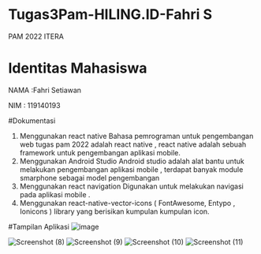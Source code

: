 # Tugas3Pam-HILING.ID-Fahri S
 PAM 2022 ITERA
 
# Identitas Mahasiswa
NAMA :Fahri Setiawan 

NIM : 119140193

#Dokumentasi
1. Menggunakan react native 
Bahasa pemrograman untuk pengembangan web tugas pam 2022 adalah react native , react native adalah sebuah framework untuk pengembangan aplikasi mobile.
1. Menggunakan Android Studio
Android studio adalah alat bantu untuk melakukan pengembangan aplikasi mobile , terdapat banyak module smarphone sebagai model pengembangan
1. Menggunakan react navigation
Digunakan untuk melakukan navigasi pada aplikasi mobile .
1. Menggunakan react-native-vector-icons ( FontAwesome, Entypo , Ionicons )
library yang berisikan kumpulan kumpulan icon.

#Tampilan Aplikasi
![image](https://user-images.githubusercontent.com/72808201/158340891-924446b2-abd7-49a2-be9b-d8abbabe3bb3.png)

![Screenshot (8)](https://user-images.githubusercontent.com/72808201/158341148-08f202ab-453c-4898-bc55-1a683b16b886.png)
![Screenshot (9)](https://user-images.githubusercontent.com/72808201/158341160-45e1ce73-87d9-4cab-8178-cabf2021e557.png)
![Screenshot (10)](https://user-images.githubusercontent.com/72808201/158341173-3ffbb053-5bc6-44c5-9c36-79c8c9716844.png)
![Screenshot (11)](https://user-images.githubusercontent.com/72808201/158341178-5cff19e8-4fbc-4e2a-8791-80d03386e5c9.png)
